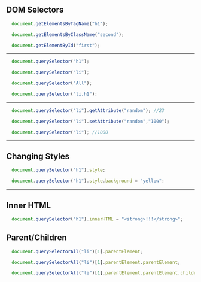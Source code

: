 <!--DOM Selectors
--------------
getElementsByTagName
getElementsByClassName
getElementById

querySelector
querySelectorAll

getAttribute
setAttribute

##Changing Styles
style.{property} //ok

className //best
classList //best

classList.add
classList.remove
classList.toggle

##Bonus
innerHTML //DANGEROUS

parentElement
children

##It is important to CACHE selectors in variables -->

## DOM Selectors


```javascript
  document.getElementsByTagName("h1");
```

```javascript
  document.getElementsByClassName("second");
```


```javascript
  document.getElementById("first");
```
---
```javascript
  document.querySelector("h1");
```
```javascript
  document.querySelector("li");
```

```javascript
  document.querySelector("All");
```

```javascript
  document.querySelector("li,h1");
```
---

```javascript
  document.querySelector("li").getAttribute("random"); //23
```
```javascript
  document.querySelector("li").setAttribute("random","1000"); 
```
```javascript
  document.querySelector("li"); //1000
```
---
## Changing Styles
```javascript
  document.querySelector("h1").style;
```
```javascript
  document.querySelector("h1").style.background = "yellow";
```
---
## Inner HTML
```javascript
  document.querySelector("h1").innerHTML = "<strong>!!!</strong>";
```
## Parent/Children
```javascript
  document.querySelectorAll("li")[1].parentElement;
```
```javascript
  document.querySelectorAll("li")[1].parentElement.parentElement;
```
```javascript
  document.querySelectorAll("li")[1].parentElement.parentElement.children;
```